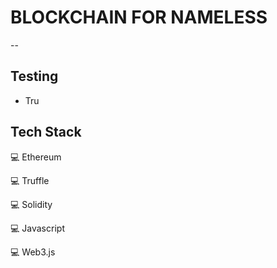 # BLOCKCHAIN FOR NAMELESS
--

## Testing
- Tru


## Tech Stack

:computer: Ethereum

:computer: Truffle

:computer: Solidity

:computer: Javascript

:computer: Web3.js
